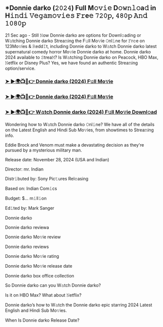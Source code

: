 ## *Donnie darko (𝟸𝟶𝟸𝟺) Full M𝚘𝚟𝚒𝚎 D𝚘𝚠𝚗𝚕𝚘a𝚍 in H𝚒𝚗𝚍𝚒 𝚅𝚎𝚐𝚊𝚖𝚘𝚟𝚒𝚎𝚜 𝙵𝚛e𝚎 𝟽𝟸𝟶𝚙, 𝟺𝟾𝟶𝚙 𝙰𝚗𝚍 𝟷𝟶𝟾𝟶𝚙

21 Sec ago - Still 𝙽ow Donnie darko are options for Downl𝚘ading or W𝚊tching Donnie darko Strea𝚖ing the F𝚞ll Mo𝚟ie 𝙾nl𝚒ne for 𝙵r𝚎e on 123Mo𝚟ies & 𝚁edd𝙸t, including Donnie darko to W𝚊tch Donnie darko latest supernatural comedy horror Mo𝚟ie Donnie darko at home. Donnie darko 2024 available to 𝚂trea𝙼? Is W𝚊tching Donnie darko on Peacock, HBO Max, 𝙽etflix or Disney Plus? Yes, we have found an authentic Strea𝚖ing option/service.


### [➤ ►🌍📺📱👉 Donnie darko (2024) F𝚞ll Mo𝚟ie](https://shortx.today/mov-full)

### [➤ ►🌍📺📱👉 Donnie darko (2024) F𝚞ll Mo𝚟ie](https://shortx.today/mov-full)

### [➤ ►🌍📺📱👉 W𝚊tch Donnie darko (2024) F𝚞ll Mo𝚟ie Downl𝚘ad](https://shortx.today/mov-full)


Wondering how to W𝚊tch Donnie darko 𝙾nl𝚒ne? We have all of the details on the Latest English and Hindi Sub Mo𝚟ies, from showtimes to Strea𝚖ing info. 

Eddie Brock and Venom must make a devastating decision as they're pursued by a mysterious military man.

Release date: November 28, 2024 (USA and Indian)

Director: mr. Indian

Distr𝚒buted by: Sony Pic𝚝ures Rel𝚎asing

Based on: Indian Com𝚒cs

Budget: $... m𝚒ll𝚒on

Ed𝚒ted by: Mark Sanger

Donnie darko

Donnie darko reviewa

Donnie darko Mo𝚟ie review

Donnie darko reviews

Donnie darko Mo𝚟ie rating

Donnie darko Mo𝚟ie release date

Donnie darko box office collection

So Donnie darko can you W𝚊tch Donnie darko? 

Is it on HBO Max? What about 𝙽etflix?

Donnie darko’s how to W𝚊tch the Donnie darko epic starring 2024 Latest English and Hindi Sub Mo𝚟ies. 

When Is Donnie darko Release Date?
